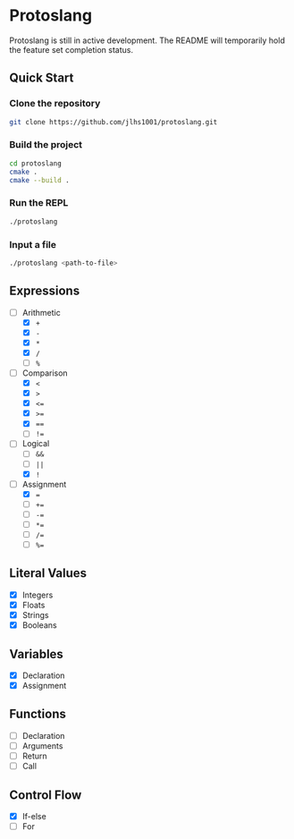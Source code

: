 # Protoslang

Protoslang is still in active development. The README will temporarily hold the feature set completion status.

## Quick Start

### Clone the repository

```bash
git clone https://github.com/jlhs1001/protoslang.git
```

### Build the project

```bash
cd protoslang
cmake .
cmake --build .
```

### Run the REPL

```bash
./protoslang
```

### Input a file

```bash
./protoslang <path-to-file>
```

## Expressions

- [ ] Arithmetic
  - [x] `+`
  - [x] `-`
  - [x] `*`
  - [x] `/`
  - [ ] `%`
- [ ] Comparison
  - [x] `<`
  - [x] `>`
  - [x] `<=`
  - [x] `>=`
  - [x] `==`
  - [ ] `!=`
- [ ] Logical
  - [ ] `&&`
  - [ ] `||`
  - [x] `!`
- [ ] Assignment
  - [x] `=`
  - [ ] `+=`
  - [ ] `-=`
  - [ ] `*=`
  - [ ] `/=`
  - [ ] `%=`

## Literal Values

- [x] Integers
- [x] Floats
- [x] Strings
- [x] Booleans

## Variables

- [x] Declaration
- [x] Assignment

## Functions

- [ ] Declaration
- [ ] Arguments
- [ ] Return
- [ ] Call

## Control Flow

- [x] If-else
- [ ] For

